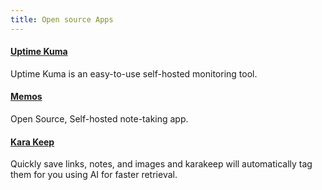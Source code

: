 ```yaml
---
title: Open source Apps
---
```


#### [Uptime Kuma](https://github.com/louislam/uptime-kuma)

Uptime Kuma is an easy-to-use self-hosted monitoring tool.

#### [Memos](https://www.usememos.com/)

Open Source, Self-hosted note-taking app.

#### [Kara Keep](https://karakeep.app/)

Quickly save links, notes, and images and karakeep will automatically tag them for you using AI for faster retrieval.
